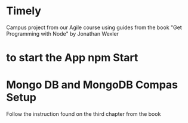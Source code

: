 # Timely
Campus project from our Agile course using guides from the book "Get Programming with Node" by Jonathan Wexler
# to start the App npm Start
# Mongo DB and MongoDB Compas Setup
Follow the instruction found on the third chapter from the book

